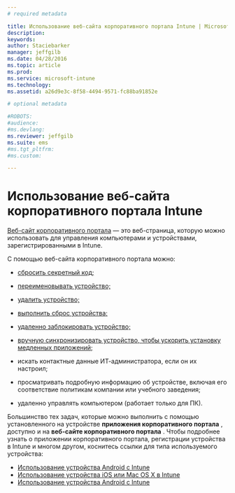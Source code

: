 ```yaml
---
# required metadata

title: Использование веб-сайта корпоративного портала Intune | Microsoft Intune
description:
keywords:
author: Staciebarker
manager: jeffgilb
ms.date: 04/28/2016
ms.topic: article
ms.prod:
ms.service: microsoft-intune
ms.technology:
ms.assetid: a26d9e3c-8f58-4494-9571-fc88ba91852e

# optional metadata

#ROBOTS:
#audience:
#ms.devlang:
ms.reviewer: jeffgilb
ms.suite: ems
#ms.tgt_pltfrm:
#ms.custom:

---
```


# Использование веб-сайта корпоративного портала Intune
[Веб-сайт корпоративного портала](http://portal.manage.microsoft.com) — это веб-страница, которую можно использовать для управления компьютерами и устройствами, зарегистрированными в Intune.

С помощью веб-сайта корпоративного портала можно:

-   [сбросить секретный код;](reset-your-passcode-cpwebsite.md)

-   [переименовывать устройство;](rename-your-device-cpwebsite.md)

-   [удалить устройство;](remove-your-device-cpwebsite.md)

-   [выполнить сброс устройства;](reset-your-device-cpwebsite.md)

-   [удаленно заблокировать устройство;](remote-lock-your-device-cpwebsite.md)

-   [вручную синхронизировать устройство, чтобы ускорить установку медленных приложений;](sync-your-device-manually-cpwebsite.md)

-   искать контактные данные ИТ-администратора, если он их настроил;

-   просматривать подробную информацию об устройстве, включая его соответствие политикам компании или учебного заведения;

-   удаленно управлять компьютером (работает только для ПК).

Большинство тех задач, которые можно выполнить с помощью установленного на устройстве **приложения корпоративного портала** , доступно и на **веб-сайте корпоративного портала** . Чтобы подробнее узнать о приложении корпоративного портала, регистрации устройства в Intune и многом другом, коснитесь ссылки для типа используемого устройства:

- [Использование устройства Android с Intune](using-your-android-device-with-intune.md)
- [Использование устройства iOS или Mac OS X в Intune](using-your-ios-or-mac-os-x-device-with-intune.md)
- [Использование устройства Android с Intune](using-your-windows-device-with-intune.md)


<!--HONumber=May16_HO2-->


